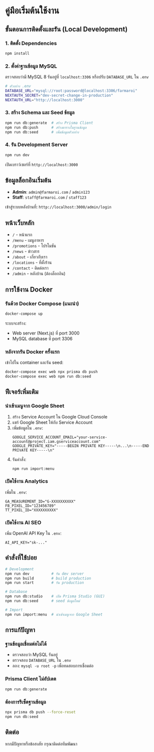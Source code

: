 # คู่มือเริ่มต้นใช้งาน

## ขั้นตอนการติดตั้งและรัน (Local Development)

### 1. ติดตั้ง Dependencies

```bash
npm install
```

### 2. ตั้งค่าฐานข้อมูล MySQL

ตรวจสอบว่ามี MySQL 8 รันอยู่ที่ `localhost:3306` หรือปรับ `DATABASE_URL` ใน `.env`

```bash
# ตัวอย่าง .env
DATABASE_URL="mysql://root:password@localhost:3306/farmaroi"
NEXTAUTH_SECRET="dev-secret-change-in-production"
NEXTAUTH_URL="http://localhost:3000"
```

### 3. สร้าง Schema และ Seed ข้อมูล

```bash
npm run db:generate  # สร้าง Prisma Client
npm run db:push      # สร้างตารางในฐานข้อมูล
npm run db:seed      # เพิ่มข้อมูลตัวอย่าง
```

### 4. รัน Development Server

```bash
npm run dev
```

เปิดเบราว์เซอร์ที่ `http://localhost:3000`

## ข้อมูลล็อกอินเริ่มต้น

- **Admin**: `admin@farmaroi.com` / `admin123`
- **Staff**: `staff@farmaroi.com` / `staff123`

เข้าสู่ระบบหลังบ้านที่: `http://localhost:3000/admin/login`

## หน้าเว็บหลัก

- `/` - หน้าแรก
- `/menu` - เมนูอาหาร
- `/promotions` - โปรโมชัน
- `/news` - ข่าวสาร
- `/about` - เกี่ยวกับเรา
- `/locations` - ที่ตั้งร้าน
- `/contact` - ติดต่อเรา
- `/admin` - หลังบ้าน (ต้องล็อกอิน)

## การใช้งาน Docker

### รันด้วย Docker Compose (แนะนำ)

```bash
docker-compose up
```

ระบบจะสร้าง:
- Web server (Next.js) ที่ port 3000
- MySQL database ที่ port 3306

### หลังจากรัน Docker ครั้งแรก

เข้าไปใน container และรัน seed:

```bash
docker-compose exec web npx prisma db push
docker-compose exec web npm run db:seed
```

## ฟีเจอร์เพิ่มเติม

### นำเข้าเมนูจาก Google Sheet

1. สร้าง Service Account ใน Google Cloud Console
2. แชร์ Google Sheet ให้กับ Service Account
3. เพิ่มข้อมูลใน `.env`:
   ```
   GOOGLE_SERVICE_ACCOUNT_EMAIL="your-service-account@project.iam.gserviceaccount.com"
   GOOGLE_PRIVATE_KEY="-----BEGIN PRIVATE KEY-----\n...\n-----END PRIVATE KEY-----\n"
   ```
4. รันคำสั่ง:
   ```bash
   npm run import:menu
   ```

### เปิดใช้งาน Analytics

เพิ่มใน `.env`:
```
GA_MEASUREMENT_ID="G-XXXXXXXXXX"
FB_PIXEL_ID="123456789"
TT_PIXEL_ID="XXXXXXXXXX"
```

### เปิดใช้งาน AI SEO

เพิ่ม OpenAI API Key ใน `.env`:
```
AI_API_KEY="sk-..."
```

## คำสั่งที่ใช้บ่อย

```bash
# Development
npm run dev          # รัน dev server
npm run build        # build production
npm run start        # รัน production

# Database
npm run db:studio    # เปิด Prisma Studio (GUI)
npm run db:seed      # seed ข้อมูลใหม่

# Import
npm run import:menu  # นำเข้าเมนูจาก Google Sheet
```

## การแก้ปัญหา

### ฐานข้อมูลเชื่อมต่อไม่ได้

- ตรวจสอบว่า MySQL รันอยู่
- ตรวจสอบ `DATABASE_URL` ใน `.env`
- ลอง: `mysql -u root -p` เพื่อทดสอบการเชื่อมต่อ

### Prisma Client ไม่อัปเดต

```bash
npm run db:generate
```

### ต้องการรีเซ็ตฐานข้อมูล

```bash
npx prisma db push --force-reset
npm run db:seed
```

## ติดต่อ

หากมีปัญหาหรือข้อสงสัย กรุณาติดต่อทีมพัฒนา

